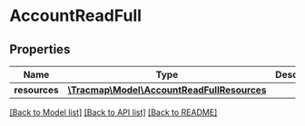 # AccountReadFull

## Properties
Name | Type | Description | Notes
------------ | ------------- | ------------- | -------------
**resources** | [**\Tracmap\Model\AccountReadFullResources**](AccountReadFullResources.md) |  | [optional] 

[[Back to Model list]](../README.md#documentation-for-models) [[Back to API list]](../README.md#documentation-for-api-endpoints) [[Back to README]](../README.md)


